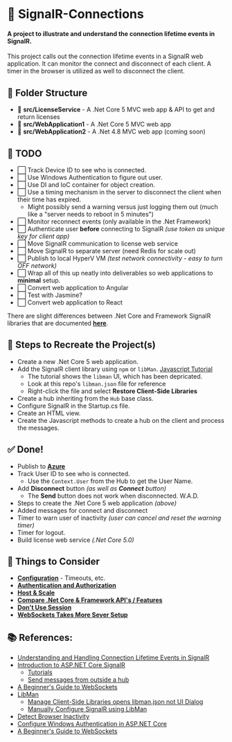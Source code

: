 # 🔗 SignalR-Connections

#### A project to illustrate and understand the connection lifetime events in SignalR.

This project calls out the connection lifetime events in a SignalR web application.  It can monitor the
connect and disconnect of each client.  A timer in the browser is utilized as well to disconnect the client.

## 📁 Folder Structure

* 📁 **src/LicenseService** - A .Net Core 5 MVC web app & API to get and return licenses
* 📁 **src/WebApplication1** - A .Net Core 5 MVC web app
* 📁 **src/WebApplication2** - A .Net 4.8 MVC web app (coming soon)

## 📝 TODO

* ⬜ Track Device ID to see who is connected.
* ⬜ Use Windows Authentication to figure out user.
* ⬜ Use DI and IoC container for object creation.
* ⬜ Use a timing mechanism in the server to disconnect the client when their time has expired.
  * Might possibly send a warning versus just logging them out (much like a "server needs to
    reboot in 5 minutes")
* ⬜ Monitor reconnect events (only available in the .Net Framework)
* ⬜ Authenticate user **before** connecting to SignalR *(use token as unique key for client app)*
* ⬜ Move SignalR communication to license web service
* ⬜ Move SignalR to separate server (need Redis for scale out)
* ⬜ Publish to local HyperV VM *(test network connectivity - easy to turn OFF network)*
* ⬜ Wrap all of this up neatly into deliverables so web applications to **minimal** setup.
* ⬜ Convert web application to Angular
* ⬜ Test with Jasmine?
* ⬜ Convert web application to React

There are slight differences between .Net Core and Framework SignalR libraries that are documented
[**here**](https://docs.microsoft.com/en-us/aspnet/core/signalr/version-differences?view=aspnetcore-5.0).

## 🔢 Steps to Recreate the Project(s)

* Create a new .Net Core 5 web application.
* Add the SignalR client library using `npm` or `libMan`. [Javascript Tutorial](https://docs.microsoft.com/en-us/aspnet/core/tutorials/signalr?view=aspnetcore-5.0&tabs=visual-studio)
  * The tutorial shows the `libman` UI, which has been depricated.
  * Look at this repo's `libman.json` file for reference
  * Right-click the file and select **Restore Client-Side Libraries**
* Create a hub inheriting from the `Hub` base class.
* Configure SignalR in the Startup.cs file.
* Create an HTML view.
* Create the Javascript methods to create a hub on the client and process the messages.

## ✅ Done!

* Publish to [**Azure**](https://isltest.azurewebsites.net/) 
* Track User ID to see who is connected.
  * Use the `Context.User` from the Hub to get the User Name.
* Add **Disconnect** button *(as well as **Connect** button)*
  * The **Send** button does not work when disconnected.  W.A.D.
* Steps to create the .Net Core 5 web application *(above)*
* Added messages for connect and disconnect
* Timer to warn user of inactivity *(user can cancel and reset the warning timer)*
* Timer for logout.
* Build license web service *(.Net Core 5.0)*

## 🤔 Things to Consider

* [**Configuration**](https://docs.microsoft.com/en-us/aspnet/core/signalr/configuration?view=aspnetcore-5.0&tabs=dotnet) - Timeouts, etc.
* [**Authentication and Authorization**](https://docs.microsoft.com/en-us/aspnet/core/signalr/authn-and-authz?view=aspnetcore-5.0)
* [**Host & Scale**](https://docs.microsoft.com/en-us/aspnet/core/signalr/scale?view=aspnetcore-5.0)
* [**Compare .Net Core & Framework API's / Features**](https://docs.microsoft.com/en-us/aspnet/core/signalr/version-differences?view=aspnetcore-5.0)
* [**Don't Use Session**](https://stackoverflow.com/questions/20522477/no-access-to-the-session-information-through-signalr-hub-is-my-design-is-wrong)
* [**WebSockets Takes More Sever Setup**]()

## 📚 References:

* [Understanding and Handling Connection Lifetime Events in SignalR](https://docs.microsoft.com/en-us/aspnet/signalr/overview/guide-to-the-api/handling-connection-lifetime-events)
* [Introduction to ASP.NET Core SignalR](https://docs.microsoft.com/en-us/aspnet/core/signalr/introduction?view=aspnetcore-5.0)
  * [Tutorials](https://docs.microsoft.com/en-us/aspnet/core/tutorials/signalr?view=aspnetcore-5.0&tabs=visual-studio)
  * [Send messages from outside a hub](https://docs.microsoft.com/en-us/aspnet/core/signalr/hubcontext?view=aspnetcore-5.0)
* [A Beginner's Guide to WebSockets](https://www.youtube.com/watch?v=8ARodQ4Wlf4)
* [LibMan](https://docs.microsoft.com/en-us/aspnet/core/client-side/libman/libman-vs?view=aspnetcore-5.0)
  * [Manage Client-Side Libraries opens libman.json not UI Dialog](https://github.com/aspnet/LibraryManager/issues/411)
  * [Manually Configure SignalR using LibMan](https://docs.microsoft.com/en-us/aspnet/core/client-side/libman/libman-vs?view=aspnetcore-5.0#manually-configure-libman-manifest-file-entries)
* [Detect Browser Inactivity](https://stackoverflow.com/questions/13246378/detecting-user-inactivity-over-a-browser-purely-through-javascript)
* [Configure Windows Authentication in ASP.NET Core](https://docs.microsoft.com/en-us/aspnet/core/security/authentication/windowsauth?view=aspnetcore-5.0&tabs=visual-studio)
* [A Beginner's Guide to WebSockets](https://www.youtube.com/watch?v=8ARodQ4Wlf4)